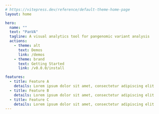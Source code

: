 ```yaml
---
# https://vitepress.dev/reference/default-theme-home-page
layout: home

hero:
  name: ""
  text: "PanVA"
  tagline: A visual analytics tool for pangenomic variant analysis
  actions:
    - theme: alt
      text: Demos
      link: /demos
    - theme: brand
      text: Getting Started
      link: /v0.0.0/install

features:
  - title: Feature A
    details: Lorem ipsum dolor sit amet, consectetur adipiscing elit
  - title: Feature B
    details: Lorem ipsum dolor sit amet, consectetur adipiscing elit
  - title: Feature C
    details: Lorem ipsum dolor sit amet, consectetur adipiscing elit
---
```


